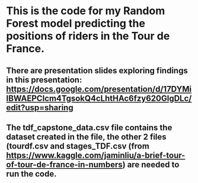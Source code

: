 # This is the code for my Random Forest model predicting the positions of riders in the Tour de France. 
## There are presentation slides exploring findings in this presentation:  https://docs.google.com/presentation/d/17DYMiIBWAEPCIcm4TgsokQ4cLhtHAc6fzy620GlgDLc/edit?usp=sharing
## The tdf_capstone_data.csv file contains the dataset created in the file, the other 2 files (tourdf.csv and stages_TDF.csv (from https://www.kaggle.com/jaminliu/a-brief-tour-of-tour-de-france-in-numbers) are needed to run the code.
